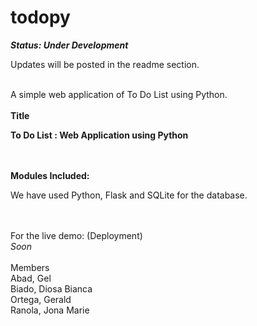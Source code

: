 # todopy
<b><i>Status: Under Development</i></b>
<p>Updates will be posted in the readme section.</p>
<br>
A simple web application of To Do List using Python.
<br>
<br>
<b>Title</b>
<p><b>To Do List : Web Application using Python </b></p>
<br>
<br>
<b>Modules Included: </b>
<p>We have used Python, Flask and SQLite for the database.</p>
<br>
<br>
For the live demo: (Deployment)<br>
<i>Soon</i>
<br>
<br>
Members<br>
Abad, Gel <br>
Biado, Diosa Bianca<br>
Ortega, Gerald<br>
Ranola, Jona Marie<br>
